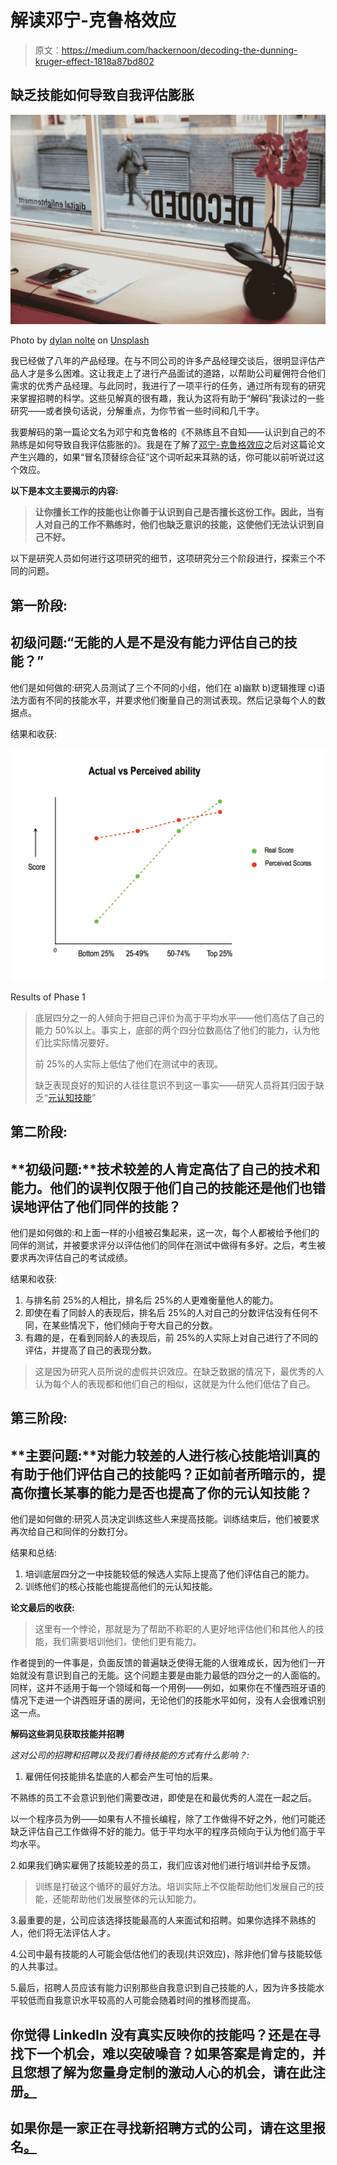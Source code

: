 # 解读邓宁-克鲁格效应

> 原文：<https://medium.com/hackernoon/decoding-the-dunning-kruger-effect-1818a87bd802>

## 缺乏技能如何导致自我评估膨胀

![](img/667746a741265d28ecd3b64682f85ce2.png)

Photo by [dylan nolte](https://unsplash.com/photos/gVSYfFsn-vU?utm_source=unsplash&utm_medium=referral&utm_content=creditCopyText) on [Unsplash](https://unsplash.com/?utm_source=unsplash&utm_medium=referral&utm_content=creditCopyText)

我已经做了八年的产品经理。在与不同公司的许多产品经理交谈后，很明显评估产品人才是多么困难。这让我走上了进行产品面试的道路，以帮助公司雇佣符合他们需求的优秀产品经理。与此同时，我进行了一项平行的任务，通过所有现有的研究来掌握招聘的科学。这些见解真的很有趣，我认为这将有助于“解码”我读过的一些研究——或者换句话说，分解重点，为你节省一些时间和几千字。

我要解码的第一篇论文名为邓宁和克鲁格的《不熟练且不自知——认识到自己的不熟练是如何导致自我评估膨胀的》。我是在了解了[邓宁-克鲁格效应](https://en.wikipedia.org/wiki/Dunning%E2%80%93Kruger_effect)之后对这篇论文产生兴趣的，如果“冒名顶替综合征”这个词听起来耳熟的话，你可能以前听说过这个效应。

**以下是本文主要揭示的内容:**

> **让你擅长工作的技能也让你善于认识到自己是否擅长这份工作。因此，当有人对自己的工作不熟练时，他们也缺乏意识的技能，这使他们无法认识到自己不好。**

以下是研究人员如何进行这项研究的细节，这项研究分三个阶段进行，探索三个不同的问题。

## **第一阶段:**

## **初级问题:“无能的人是不是没有能力评估自己的技能？”**

他们是如何做的:研究人员测试了三个不同的小组，他们在 a)幽默 b)逻辑推理 c)语法方面有不同的技能水平，并要求他们衡量自己的测试表现。然后记录每个人的数据点。

结果和收获:

![](img/c6840e612349242f6d7ec6e1f04daf1a.png)

Results of Phase 1

> 底层四分之一的人倾向于把自己评价为高于平均水平——他们高估了自己的能力 50%以上。事实上，底部的两个四分位数高估了他们的能力，认为他们比实际情况要好。
> 
> 前 25%的人实际上低估了他们在测试中的表现。
> 
> 缺乏表现良好的知识的人往往意识不到这一事实——研究人员将其归因于缺乏“[元认知技能](https://en.wikipedia.org/wiki/Metacognition)”

## **第二阶段:**

## **初级问题:**技术较差的人肯定高估了自己的技术和能力。他们的误判仅限于他们自己的技能还是他们也错误地评估了他们同伴的技能？

他们是如何做的:和上面一样的小组被召集起来，这一次，每个人都被给予他们的同伴的测试，并被要求评分以评估他们的同伴在测试中做得有多好。之后，考生被要求再次评估自己的考试成绩。

结果和收获:

1.  与排名前 25%的人相比，排名后 25%的人更难衡量他人的能力。
2.  即使在看了同龄人的表现后，排名后 25%的人对自己的分数评估没有任何不同，在某些情况下，他们倾向于夸大自己的分数。
3.  有趣的是，在看到同龄人的表现后，前 25%的人实际上对自己进行了不同的评估，并提高了自己的表现分数。

> 这是因为研究人员所说的虚假共识效应。在缺乏数据的情况下，最优秀的人认为每个人的表现都和他们自己的相似，这就是为什么他们低估了自己。

## 第三阶段:

## **主要问题:**对能力较差的人进行核心技能培训真的有助于他们评估自己的技能吗？正如前者所暗示的，提高你擅长某事的能力是否也提高了你的元认知技能？

他们是如何做的:研究人员决定训练这些人来提高技能。训练结束后，他们被要求再次给自己和同伴的分数打分。

结果和总结:

1.  培训底层四分之一中技能较低的候选人实际上提高了他们评估自己的能力。
2.  训练他们的核心技能也能提高他们的元认知技能。

**论文最后的收获:**

> 这里有一个悖论，那就是为了帮助不称职的人更好地评估他们和其他人的技能，我们需要培训他们，使他们更有能力。

作者提到的一件事是，负面反馈的普遍缺乏使得无能的人很难成长，因为他们一开始就没有意识到自己的无能。这个问题主要是由能力最低的四分之一的人面临的。同样，这并不适用于每一个领域和每一个用例——例如，如果你在不懂西班牙语的情况下走进一个讲西班牙语的房间，无论他们的技能水平如何，没有人会很难识别这一点。

**解码这些洞见获取技能并招聘**

*这对公司的招聘和招聘以及我们看待技能的方式有什么影响？:*

1.  雇佣任何技能排名垫底的人都会产生可怕的后果。

不熟练的员工不会意识到他们需要改进，即使是在和最优秀的人混在一起之后。

以一个程序员为例——如果有人不擅长编程，除了工作做得不好之外，他们可能还缺乏评估自己工作做得不好的能力。低于平均水平的程序员倾向于认为他们高于平均水平。

2.如果我们确实雇佣了技能较差的员工，我们应该对他们进行培训并给予反馈。

> 训练是打破这个循环的最好方法。培训实际上不仅能帮助他们发展自己的技能，还能帮助他们发展整体的元认知能力。

3.最重要的是，公司应该选择技能最高的人来面试和招聘。如果你选择不熟练的人，他们将无法评估人才。

4.公司中最有技能的人可能会低估他们的表现(共识效应)，除非他们曾与技能较低的人共事过。

5.最后，招聘人员应该有能力识别那些自我意识到自己技能的人，因为许多技能水平较低而自我意识水平较高的人可能会随着时间的推移而提高。

## 你觉得 LinkedIn 没有真实反映你的技能吗？还是在寻找下一个机会，难以突破噪音？如果答案是肯定的，并且您想了解为您量身定制的激动人心的机会，请在此注册[。](http://bit.ly/2NEFHpi)

## 如果你是一家正在寻找新招聘方式的公司，请在这里报名[。](http://bit.ly/2BXflh7)